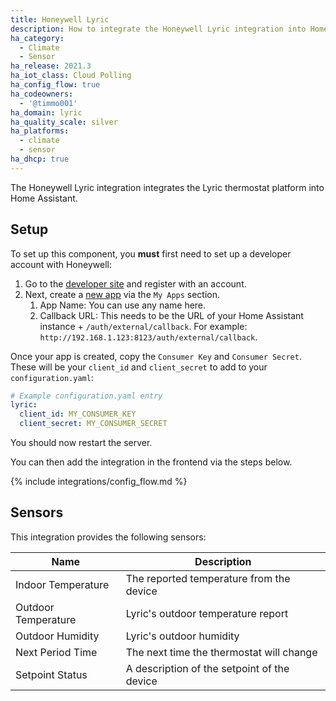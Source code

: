 ```yaml
---
title: Honeywell Lyric
description: How to integrate the Honeywell Lyric integration into Home Assistant.
ha_category:
  - Climate
  - Sensor
ha_release: 2021.3
ha_iot_class: Cloud Polling
ha_config_flow: true
ha_codeowners:
  - '@timmo001'
ha_domain: lyric
ha_quality_scale: silver
ha_platforms:
  - climate
  - sensor
ha_dhcp: true
---
```


The Honeywell Lyric integration integrates the Lyric thermostat platform into Home Assistant.

## Setup

To set up this component, you **must** first need to set up a developer account with Honeywell:

1. Go to the [developer site](https://developer.honeywellhome.com) and register with an account.
1. Next, create a [new app](https://developer.honeywellhome.com/user/me/apps/add) via the `My Apps` section.
   1. App Name: You can use any name here.
   1. Callback URL: This needs to be the URL of your Home Assistant instance + `/auth/external/callback`. For example: `http://192.168.1.123:8123/auth/external/callback`.

Once your app is created, copy the `Consumer Key` and `Consumer Secret`. These will be your `client_id` and `client_secret` to add to your `configuration.yaml`:

```yaml
# Example configuration.yaml entry
lyric:
  client_id: MY_CONSUMER_KEY
  client_secret: MY_CONSUMER_SECRET
```

You should now restart the server.

You can then add the integration in the frontend via the steps below.

{% include integrations/config_flow.md %}

## Sensors

This integration provides the following sensors:

| Name                | Description                                 |
| ------------------- | ------------------------------------------- |
| Indoor Temperature  | The reported temperature from the device    |
| Outdoor Temperature | Lyric's outdoor temperature report          |
| Outdoor Humidity    | Lyric's outdoor humidity                    |
| Next Period Time    | The next time the thermostat will change    |
| Setpoint Status     | A description of the setpoint of the device |
